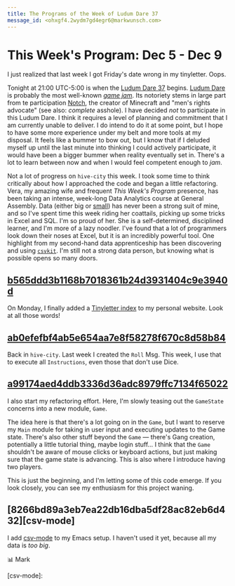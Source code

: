 ```yaml
---
title: The Programs of the Week of Ludum Dare 37
message_id: <ohxgf4.2wydm7gd4egr6@markwunsch.com>
---
```


This Week's Program: Dec 5 - Dec 9
==================================

I just realized that last week I got Friday's date wrong in my
tinyletter. Oops.

Tonight at 21:00 UTC-5:00 is when
the [Ludum Dare 37](https://ldjam.com)
begins. [Ludum Dare](https://en.wikipedia.org/wiki/Ludum_Dare) is
probably the most
well-known [_game jam_](https://en.wikipedia.org/wiki/Game_jam). Its
notoriety stems in large part from te
participation [Notch](https://en.wikipedia.org/wiki/Markus_Persson),
the creator of Minecraft and "men's rights advocate" (see also:
_complete_ asshole). I have decided _not_ to participate in this Ludum
Dare. I think it requires a level of planning and commitment that I am
currently unable to deliver. I do intend to do it at some point, but I
hope to have some more experience under my belt and more tools at my
disposal. It feels like a bummer to bow out, but I know that if I
deluded myself up until the last minute into thinking I could actively
participate, it would have been a bigger bummer when reality
eventually set in. There's a lot to learn between now and when I would
feel competent enough to _jam_.

Not a lot of progress on `hive-city` this week. I took some time to
think critically about how I approached the code and began a little
refactoring. Vera, my amazing wife and frequent _This Week's Program_
presence, has been taking an intense, week-long Data Analytics course
at General Assembly. Data (either big
or [small](https://youtu.be/jw-3Ufd_u4c)) has never been a strong suit
of mine, and so I've spent time this week riding her coattails,
picking up some tricks in Excel and SQL. I'm so proud of her. She is a
self-determined, disciplined learner, and I'm more of a lazy
noodler. I've found that a lot of programmers look down their noses at
Excel, but it is an incredibly powerful tool. One highlight from my
second-hand data apprenticeship has been discovering and
using [`csvkit`](https://github.com/wireservice/csvkit). I'm still not
a strong data person, but knowing what is possible opens so many
doors.

## [b565ddd3b1168b7018361b24d3931404c9e3940d][tinyletter]

On Monday, I finally added
a [Tinyletter index](http://www.markwunsch.com/tinyletter/) to my
personal website. Look at all those words!

## [ab0efefbf4ab5e654aa7e8f58278f670c8d58b84][roll]

Back in `hive-city`. Last week I created the `Roll` Msg. This week, I
use that to execute all `Instructions`, even those that don't use
Dice.

## [a99174aed4ddb3336d36adc8979ffc7134f65022][game]

I also start my refactoring effort. Here, I'm slowly teasing out the
`GameState` concerns into a new module, `Game`.

The idea here is that there's a lot going on in the `Game`, but I want
to reserve my `Main` module for taking in user input and executing
updates to the Game state. There's also other stuff beyond the `Game`
— there's Gang creation, potentially a little tutorial thing, maybe
login stuff… I think that the `Game` shouldn't be aware of mouse
clicks or keyboard actions, but just making sure that the game state
is advancing. This is also where I introduce having two players.

This is just the beginning, and I'm letting some of this code
emerge. If you look closely, you can see my enthusiasm for this
project waning.

## [8266bd89a3eb7ea22db16dba5df28ac82eb6d432][csv-mode]

I add [csv-mode](https://elpa.gnu.org/packages/csv-mode.html) to my
Emacs setup. I haven't used it yet, because all my data is _too big_.

📊 Mark

[tinyletter]: https://github.com/mwunsch/mwunsch.github.io/commit/b565ddd3b1168b7018361b24d3931404c9e3940d

[roll]: https://github.com/mwunsch/hive-city/commit/ab0efefbf4ab5e654aa7e8f58278f670c8d58b84

[game]: https://github.com/mwunsch/hive-city/commit/a99174aed4ddb3336d36adc8979ffc7134f65022

[csv-mode]:

